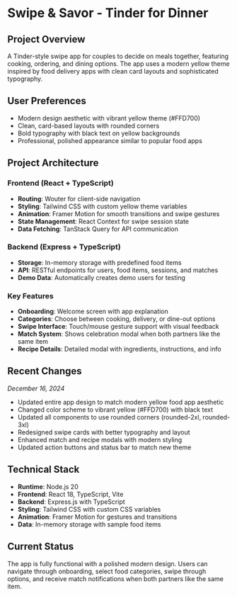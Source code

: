 # Swipe & Savor - Tinder for Dinner

## Project Overview
A Tinder-style swipe app for couples to decide on meals together, featuring cooking, ordering, and dining options. The app uses a modern yellow theme inspired by food delivery apps with clean card layouts and sophisticated typography.

## User Preferences
- Modern design aesthetic with vibrant yellow theme (#FFD700)
- Clean, card-based layouts with rounded corners
- Bold typography with black text on yellow backgrounds
- Professional, polished appearance similar to popular food apps

## Project Architecture

### Frontend (React + TypeScript)
- **Routing**: Wouter for client-side navigation
- **Styling**: Tailwind CSS with custom yellow theme variables
- **Animation**: Framer Motion for smooth transitions and swipe gestures
- **State Management**: React Context for swipe session state
- **Data Fetching**: TanStack Query for API communication

### Backend (Express + TypeScript)
- **Storage**: In-memory storage with predefined food items
- **API**: RESTful endpoints for users, food items, sessions, and matches
- **Demo Data**: Automatically creates demo users for testing

### Key Features
- **Onboarding**: Welcome screen with app explanation
- **Categories**: Choose between cooking, delivery, or dine-out options
- **Swipe Interface**: Touch/mouse gesture support with visual feedback
- **Match System**: Shows celebration modal when both partners like the same item
- **Recipe Details**: Detailed modal with ingredients, instructions, and info

## Recent Changes
*December 16, 2024*
- Updated entire app design to match modern yellow food app aesthetic
- Changed color scheme to vibrant yellow (#FFD700) with black text
- Updated all components to use rounded corners (rounded-2xl, rounded-3xl)
- Redesigned swipe cards with better typography and layout
- Enhanced match and recipe modals with modern styling
- Updated action buttons and status bar to match new theme

## Technical Stack
- **Runtime**: Node.js 20
- **Frontend**: React 18, TypeScript, Vite
- **Backend**: Express.js with TypeScript
- **Styling**: Tailwind CSS with custom CSS variables
- **Animation**: Framer Motion for gestures and transitions
- **Data**: In-memory storage with sample food items

## Current Status
The app is fully functional with a polished modern design. Users can navigate through onboarding, select food categories, swipe through options, and receive match notifications when both partners like the same item.